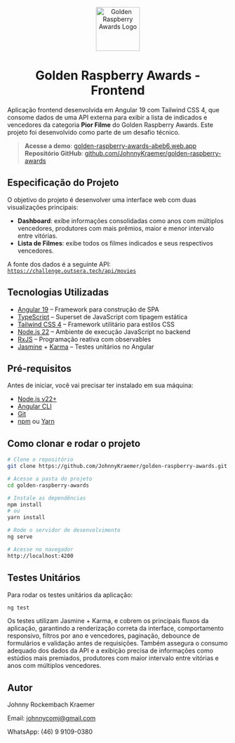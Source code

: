 <p align="center">
  <img src="https://golden-raspberry-awards-abeb6.web.app/img/logo_full.png" alt="Golden Raspberry Awards Logo" width="100"/>
</p>

<h1 align="center">Golden Raspberry Awards - Frontend</h1>

Aplicação frontend desenvolvida em Angular 19 com Tailwind CSS 4, que consome dados de uma API externa para exibir a lista de indicados e vencedores da categoria **Pior Filme** do Golden Raspberry Awards. Este projeto foi desenvolvido como parte de um desafio técnico.

> **Acesse a demo**: [golden-raspberry-awards-abeb6.web.app](https://golden-raspberry-awards-abeb6.web.app)  
> **Repositório GitHub**: [github.com/JohnnyKraemer/golden-raspberry-awards](https://github.com/JohnnyKraemer/golden-raspberry-awards)

## Especificação do Projeto

O objetivo do projeto é desenvolver uma interface web com duas visualizações principais:

- **Dashboard**: exibe informações consolidadas como anos com múltiplos vencedores, produtores com mais prêmios, maior e menor intervalo entre vitórias.
- **Lista de Filmes**: exibe todos os filmes indicados e seus respectivos vencedores.

A fonte dos dados é a seguinte API:  
[`https://challenge.outsera.tech/api/movies`](https://challenge.outsera.tech/api/movies)

## Tecnologias Utilizadas

- [Angular 19](https://angular.dev/) – Framework para construção de SPA
- [TypeScript](https://www.typescriptlang.org/) – Superset de JavaScript com tipagem estática
- [Tailwind CSS 4](https://tailwindcss.com/) – Framework utilitário para estilos CSS
- [Node.js 22](https://nodejs.org/en) – Ambiente de execução JavaScript no backend
- [RxJS](https://rxjs.dev/) – Programação reativa com observables
- [Jasmine](https://jasmine.github.io/) + [Karma](https://karma-runner.github.io/) – Testes unitários no Angular

## Pré-requisitos

Antes de iniciar, você vai precisar ter instalado em sua máquina:

- [Node.js v22+](https://nodejs.org/en)
- [Angular CLI](https://angular.io/cli)
- [Git](https://git-scm.com/)
- [npm](https://www.npmjs.com/) ou [Yarn](https://yarnpkg.com/)

## Como clonar e rodar o projeto

```bash
# Clone o repositório
git clone https://github.com/JohnnyKraemer/golden-raspberry-awards.git

# Acesse a pasta do projeto
cd golden-raspberry-awards

# Instale as dependências
npm install
# ou
yarn install

# Rode o servidor de desenvolvimento
ng serve

# Acesse no navegador
http://localhost:4200
```

## Testes Unitários

Para rodar os testes unitários da aplicação:

```bash
ng test
```

Os testes utilizam Jasmine + Karma, e cobrem os principais fluxos da aplicação, garantindo a renderização correta da interface, comportamento responsivo, filtros por ano e vencedores, paginação, debounce de formulários e validação antes de requisições. Também assegura o consumo adequado dos dados da API e a exibição precisa de informações como estúdios mais premiados, produtores com maior intervalo entre vitórias e anos com múltiplos vencedores.


## Autor

Johnny Rockembach Kraemer

Email: johnnycomj@gmail.com

WhatsApp: (46) 9 9109-0380
